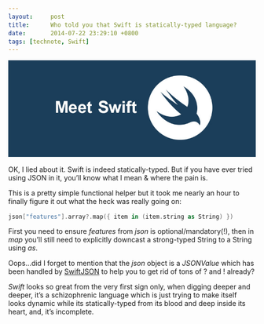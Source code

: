 ```yaml
---
layout:     post
title:      Who told you that Swift is statically-typed language?
date:       2014-07-22 23:29:10 +0800
tags: [technote, Swift]
---
```


![Apple Swift](/assets/apple_swift.jpg)

OK, I lied about it. Swift is indeed statically-typed. But if you have ever tried using JSON in it, you’ll know what I mean & where the pain is.

This is a pretty simple functional helper but it took me nearly an hour to finally figure it out what the heck was really going on:

```swift
json["features"].array?.map({ item in (item.string as String) })
```

First you need to ensure *features* from *json* is optional/mandatory(!), then in *map* you’ll still need to explicitly downcast a strong-typed String to a String using *as*.

Oops...did I forget to mention that the *json* object is a *JSONValue*  which has been handled by [SwiftJSON](https://github.com/lingoer/SwiftyJSON) to help you to get rid of tons of ? and ! already?

*Swift* looks so great from the very first sign only, when digging deeper and deeper, it’s a schizophrenic language which is just trying to make itself looks dynamic while its statically-typed from its blood and deep inside its heart, and, it’s incomplete.
